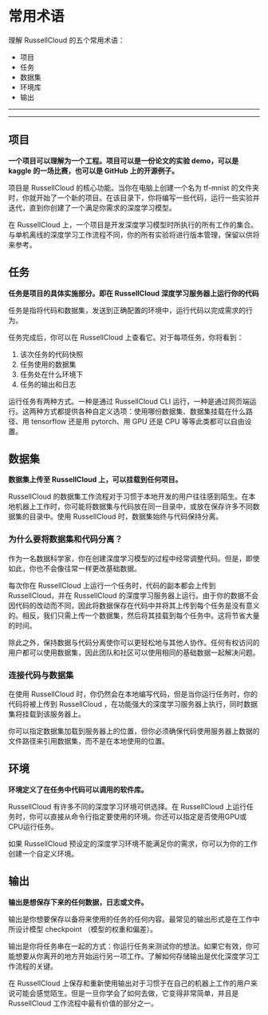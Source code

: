 <!--  TODO: 核心概念梳理：按章节梳理。内部跳转连接将在整体梳理后添加。 -->

# 常用术语

理解 RussellCloud 的五个常用术语：
 * 项目
 * 任务
 * 数据集
 * 环境库
 * 输出

---

<!-- toc -->

---

## 项目
**一个项目可以理解为一个工程。项目可以是一份论文的实验 demo，可以是 kaggle 的一场比赛，也可以是 GitHub 上的开源例子。**

项目是 RussellCloud 的核心功能。当你在电脑上创建一个名为 tf-mnist 的文件夹时，你就开始了一个新的项目。在该目录下，你将编写一些代码，运行一些实验并迭代，直到你创建了一个满足你需求的深度学习模型。

在 RussellCloud 上，一个项目是开发深度学习模型时所执行的所有工作的集合。与单机离线的深度学习工作流程不同，你的所有实验将进行版本管理，保留以供将来参考。

## 任务
**任务是项目的具体实施部分。即在 RussellCloud 深度学习服务器上运行你的代码**

任务是指将代码和数据集，发送到正确配置的环境中，运行代码以完成需求的行为。

任务完成后，你可以在 RussellCloud 上查看它。对于每项任务，你将看到：
1. 该次任务的代码快照
2. 任务使用的数据集
3. 任务处在什么环境下
4. 任务的输出和日志

运行任务有两种方式。一种是通过 RussellCloud CLI 运行，一种是通过网页端运行。这两种方式都提供各种自定义选项：使用哪份数据集、数据集挂载在什么路径、用 tensorflow 还是用 pytorch、用 GPU 还是 CPU 等等此类都可以自由设置。

## 数据集
**数据集上传至 RussellCloud 上，可以挂载到任何项目。**

RussellCloud 的数据集工作流程对于习惯于本地开发的用户往往感到陌生。在本地机器上工作时，你可能将数据集与代码放在同一目录中，或放在保存许多不同数据集的目录中。使用 RussellCloud 时，数据集始终与代码保持分离。

### 为什么要将数据集和代码分离？

作为一名数据科学家，你在创建深度学习模型的过程中经常调整代码。但是，即使如此，你也不会像往常一样更改基础数据。

每次你在 RussellCloud 上运行一个任务时，代码的副本都会上传到 RussellCloud，并在 RussellCloud 的深度学习服务器上运行。由于你的数据不会因代码的改动而不同，因此将数据保存在代码中并将其上传到每个任务是没有意义的。相反，我们只需上传一个数据集，然后将其挂载到每个任务中。这将节省大量的时间。

除此之外，保持数据与代码分离使你可以更轻松地与其他人协作。任何有权访问的用户都可以使用数据集，因此团队和社区可以使用相同的基础数据一起解决问题。

### 连接代码与数据集
在使用 RussellCloud 时，你仍然会在本地编写代码，但是当你运行任务时，你的代码将被上传到 RussellCloud ，在功能强大的深度学习服务器上执行，同时数据集将挂载到该服务器上。

你可以指定数据集加载到服务器上的位置，但你必须确保代码使用服务器上数据的文件路径来引用数据集，而不是在本地使用的位置。

## 环境
**环境定义了在任务中代码可以调用的软件库。**

RussellCloud 有许多不同的深度学习环境可供选择。在 RussellCloud 上运行任务时，你可以直接从命令行指定要使用的环境。你还可以指定是否使用GPU或CPU运行任务。

如果 RussellCloud 预设定的深度学习环境不能满足你的需求，你可以为你的工作创建一个自定义环境。

## 输出
**输出是想保存下来的任何数据，日志或文件。**

输出是你想要保存以备将来使用的任务的任何内容。最常见的输出形式是在工作中所设计模型 checkpoint （模型的权重和偏差）。

输出是你将任务串在一起的方式：你运行任务来测试你的想法。如果它有效，你可能想要从你离开的地方开始运行另一项工作。了解如何存储输出是优化深度学习工作流程的关键。

在 RussellCloud 上保存和重新使用输出对于习惯于在自己的机器上工作的用户来说可能会感觉陌生。但是一旦你学会了如何去做，它变得非常简单，并且是 RussellCloud 工作流程中最有价值的部分之一。

